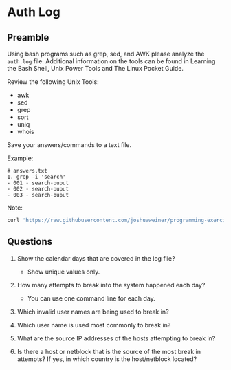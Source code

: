 # Auth Log 

## Preamble 

   Using bash programs such as grep, sed, and AWK please analyze the
   `auth.log` file. Additional information on the tools can be found in
   Learning the Bash Shell, Unix Power Tools and The Linux Pocket
   Guide.

   Review the following Unix Tools: 
   + awk
   + sed
   + grep
   + sort
   + uniq
   + whois

   Save your answers/commands to a text file.
   
   Example: 
   ```text
   # answers.txt
   1. grep -i 'search'
   - 001 - search-ouput
   - 002 - search-ouput
   - 003 - search-ouput
   ```
   
   Note: 
   ```bash
   curl 'https://raw.githubusercontent.com/joshuaweiner/programming-exercises/main/authlog/auth.log' > auth.log
   ```

## Questions 
   1. Show the calendar days that are covered in the log file?
      + Show unique values only.

   2. How many attempts to break into the system happened each day?
      + You can use one command line for each day.

   3. Which invalid user names are being used to break in?

   4. Which user name is used most commonly to break in?

   5. What are the source IP addresses of the hosts attempting to
      break in?

   6. Is there a host or netblock that is the source of the most break in
      attempts? If yes, in which country is the host/netblock located?
